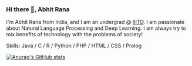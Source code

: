 ### Hi there 👋, Abhit Rana

I'm Abhit Rana from India, and I am an undergrad @ [IIITD](https://www.iiitd.ac.in/). I am passionate about Natural Language Processing and Deep Learning. I am always try to mix benefits of technology with the problems of society!

Skills: Java / C / R / Python / PHP / HTML / CSS / Prolog


[![Anurag's GitHub stats](https://github-readme-stats.vercel.app/api?username=abhit-rana)](https://github.com/abhit-rana/github-readme-stats)
